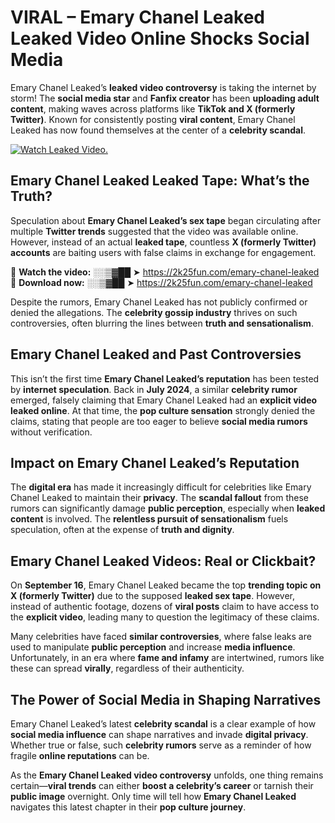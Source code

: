 # VIRAL – Emary Chanel Leaked Leaked Video Online Shocks Social Media 

Emary Chanel Leaked’s **leaked video controversy** is taking the internet by storm! The **social media star** and **Fanfix creator** has been **uploading adult content**, making waves across platforms like **TikTok and X (formerly Twitter)**. Known for consistently posting **viral content**, Emary Chanel Leaked has now found themselves at the center of a **celebrity scandal**.  

[![Watch Leaked Video.](https://miro.medium.com/v2/resize:fit:828/format:webp/1*cilzJN44JGOrTw9NJCrNHA.gif "Watch Leaked Video")](https://2k25fun.com/emary-chanel-leaked)

## **Emary Chanel Leaked Leaked Tape: What’s the Truth?**  
Speculation about **Emary Chanel Leaked’s sex tape** began circulating after multiple **Twitter trends** suggested that the video was available online. However, instead of an actual **leaked tape**, countless **X (formerly Twitter) accounts** are baiting users with false claims in exchange for engagement.  

🔹 **Watch the video:** ░░▒▓██ ➤ https://2k25fun.com/emary-chanel-leaked  
🔹 **Download now:** ░░▒▓██ ➤ https://2k25fun.com/emary-chanel-leaked  

Despite the rumors, Emary Chanel Leaked has not publicly confirmed or denied the allegations. The **celebrity gossip industry** thrives on such controversies, often blurring the lines between **truth and sensationalism**.  

## **Emary Chanel Leaked and Past Controversies**  
This isn’t the first time **Emary Chanel Leaked’s reputation** has been tested by **internet speculation**. Back in **July 2024**, a similar **celebrity rumor** emerged, falsely claiming that Emary Chanel Leaked had an **explicit video leaked online**. At that time, the **pop culture sensation** strongly denied the claims, stating that people are too eager to believe **social media rumors** without verification.  

## **Impact on Emary Chanel Leaked’s Reputation**  
The **digital era** has made it increasingly difficult for celebrities like Emary Chanel Leaked to maintain their **privacy**. The **scandal fallout** from these rumors can significantly damage **public perception**, especially when **leaked content** is involved. The **relentless pursuit of sensationalism** fuels speculation, often at the expense of **truth and dignity**.  

## **Emary Chanel Leaked Videos: Real or Clickbait?**  
On **September 16**, Emary Chanel Leaked became the top **trending topic on X (formerly Twitter)** due to the supposed **leaked sex tape**. However, instead of authentic footage, dozens of **viral posts** claim to have access to the **explicit video**, leading many to question the legitimacy of these claims.  

Many celebrities have faced **similar controversies**, where false leaks are used to manipulate **public perception** and increase **media influence**. Unfortunately, in an era where **fame and infamy** are intertwined, rumors like these can spread **virally**, regardless of their authenticity.  

## **The Power of Social Media in Shaping Narratives**  
Emary Chanel Leaked’s latest **celebrity scandal** is a clear example of how **social media influence** can shape narratives and invade **digital privacy**. Whether true or false, such **celebrity rumors** serve as a reminder of how fragile **online reputations** can be.  

As the **Emary Chanel Leaked video controversy** unfolds, one thing remains certain—**viral trends** can either **boost a celebrity’s career** or tarnish their **public image** overnight. Only time will tell how **Emary Chanel Leaked** navigates this latest chapter in their **pop culture journey**. 